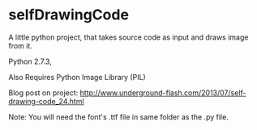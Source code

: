 selfDrawingCode
===============

A little python project, that takes source code as input and draws image from it.

Python 2.7.3,

Also Requires Python Image Library (PIL)

Blog post on project: http://www.underground-flash.com/2013/07/self-drawing-code_24.html

Note:  You will need the font's .ttf file in same folder as the .py file.


